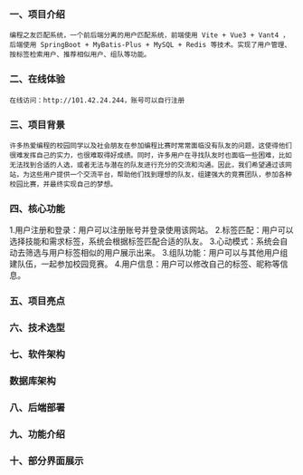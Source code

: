 ### 一、项目介绍
    编程之友匹配系统，一个前后端分离的用户匹配系统，前端使用 Vite + Vue3 + Vant4 ，后端使用 SpringBoot + MyBatis-Plus + MySQL + Redis 等技术。实现了用户管理、按标签检索用户、推荐相似用户、组队等功能。 
### 二、在线体验
    在线访问：http://101.42.24.244，账号可以自行注册
### 三、项目背景
    许多热爱编程的校园同学以及社会朋友在参加编程比赛时常常面临没有队友的问题，这使得他们很难发挥自己的实力，也很难取得好成绩。同时，许多用户在寻找队友时也面临一些困难，比如无法找到合适的人选，或者无法与潜在的队友进行充分的交流和沟通。因此，我们希望通过该网站，为这些用户提供一个交流平台，帮助他们找到理想的队友，组建强大的竞赛团队，参加各种校园比赛，并最终实现自己的梦想。
### 四、核心功能
1.用户注册和登录：用户可以注册账号并登录使用该网站。
2.标签匹配：用户可以选择技能和需求标签，系统会根据标签匹配合适的队友。
3.心动模式：系统会自动去筛选与用户标签相似的用户展示出来。
3.组队功能：用户可以与其他用户组建队伍，一起参加校园竞赛。
4.用户信息：用户可以修改自己的标签、昵称等信息。
### 五、项目亮点
### 六、技术选型
### 七、软件架构
### 数据库架构
### 八、后端部署
### 九、功能介绍
### 十、部分界面展示






